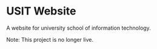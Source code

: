 # USIT Website

A website for university school of information technology.

Note: This project is no longer live.
